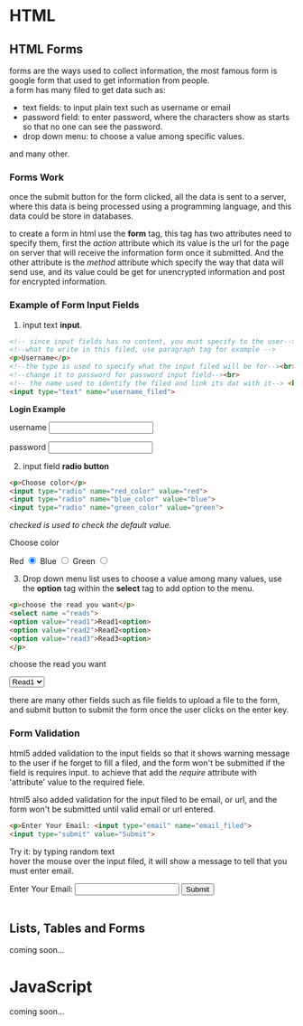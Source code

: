 # HTML
## HTML Forms
forms are the ways used to collect information, the most famous form is google form that used to get information from people.<br>
a form has many filed to get data such as:
* text fields: to input plain text such as username or email
* password field: to enter password, where the characters show as starts so that no one can see the password.
* drop down menu: to choose a value among specific values.<br>

and many other.

### Forms Work
once the submit button for the form clicked, all the data is sent to a server, where this data is being processed using a programming language, and this data could be store in databases.<br>

to create a form in html use the **form** tag, this tag has two attributes need to specify them, first the *action* attribute which its value is the url for the page on server that will receive the information form once it submitted. And the other attribute is the *method* attribute which specify the way that data will send use, and its value could be get for unencrypted information and post for encrypted information.<br>

### Example of Form Input Fields
1. input text **input**.

```html
<!-- since input fields has no content, you must specify to the user-->
<!--what to write in this filed, use paragraph tag for example -->
<p>Username</p>
<!--the type is used to specify what the input filed will be for--><br>
<!--change it to password for password input field--><br>
<!-- the name used to identify the filed and link its dat with it--> <br> <!--it must be unique a cross the page -->
<input type="text" name="username_filed">
```
**Login Example**
<p>username <input type="text" name="username_field"></p>
<p>password  <input type="password" name="password_field"></p>

2. input field **radio button**


```html
<p>Choose color</p>
<input type="radio" name="red_color" value="red">
<input type="radio" name="blue_color" value="blue">
<input type="radio" name="green_color" value="green">
```

*checked is used to check the default value.*<br>

<p>Choose color</p>
Red
<input type="radio" name="red_color" value="red" checked="checked">
Blue
<input type="radio" name="blue_color" value="blue">
Green
<input type="radio" name="green_color" value="green">
</div>

3. Drop down menu list
uses to choose a value among many values, use the **option** tag within the **select** tag to add option to the menu.<br>

```html
<p>choose the read you want</p>
<select name ="reads">
<option value="read1">Read1<option>
<option value="read2">Read2<option>
<option value="read3">Read3<option>
</p>
```

<p>choose the read you want</p>
<select name ="reads">
<option value="read1">Read1<option>
<option value="read2">Read2<option>
<option value="read3">Read2<option>
</select>
<br>


there are many other fields such as file fields to upload a file to the form, and submit button to submit the form once the user clicks on the enter key.<br>

### Form Validation
html5 added validation to the input fields so that it shows warning message to the user if he forget to fill a filed, and the form won't be submitted if the field is requires input. to achieve that add the *require* attribute with 'attribute' value to the required fiele.<br>

html5 also added validation for the input filed to be email, or url, and the form won't be submitted until valid email or url entered.<br>

```html
<p>Enter Your Email: <input type="email" name="email_filed">
<input type="submit" value="Submit">
```
Try it: by typing random text<br>
hover the mouse over the input filed, it will show a message to tell that you must enter email.
<p>Enter Your Email: <input type="email" name="email_filed">
<input type="submit" value="Submit">
<br><br>

## Lists, Tables and Forms

coming soon...

# JavaScript

coming soon...